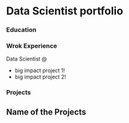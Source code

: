 # Data Scientist portfolio

### Education


### Wrok Experience
Data Scientist @ 
- big impact project 1!
- big impact project 2!

### Projects
Name of the Projects
- 
